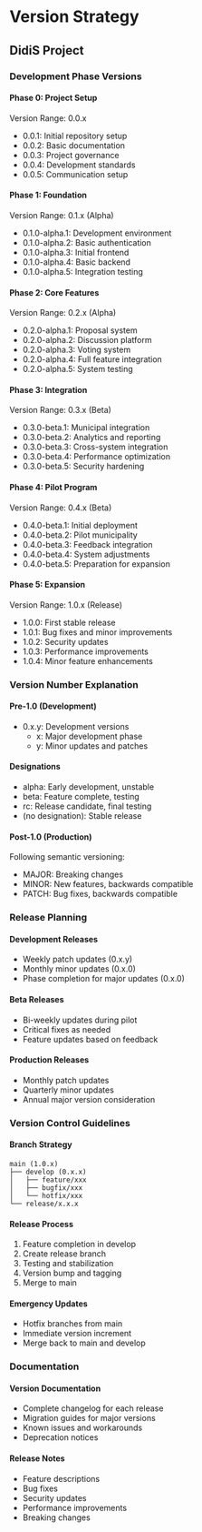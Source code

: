 # Version Strategy
## DidiS Project

### Development Phase Versions

#### Phase 0: Project Setup
Version Range: 0.0.x
- 0.0.1: Initial repository setup
- 0.0.2: Basic documentation
- 0.0.3: Project governance
- 0.0.4: Development standards
- 0.0.5: Communication setup

#### Phase 1: Foundation
Version Range: 0.1.x (Alpha)
- 0.1.0-alpha.1: Development environment
- 0.1.0-alpha.2: Basic authentication
- 0.1.0-alpha.3: Initial frontend
- 0.1.0-alpha.4: Basic backend
- 0.1.0-alpha.5: Integration testing

#### Phase 2: Core Features
Version Range: 0.2.x (Alpha)
- 0.2.0-alpha.1: Proposal system
- 0.2.0-alpha.2: Discussion platform
- 0.2.0-alpha.3: Voting system
- 0.2.0-alpha.4: Full feature integration
- 0.2.0-alpha.5: System testing

#### Phase 3: Integration
Version Range: 0.3.x (Beta)
- 0.3.0-beta.1: Municipal integration
- 0.3.0-beta.2: Analytics and reporting
- 0.3.0-beta.3: Cross-system integration
- 0.3.0-beta.4: Performance optimization
- 0.3.0-beta.5: Security hardening

#### Phase 4: Pilot Program
Version Range: 0.4.x (Beta)
- 0.4.0-beta.1: Initial deployment
- 0.4.0-beta.2: Pilot municipality
- 0.4.0-beta.3: Feedback integration
- 0.4.0-beta.4: System adjustments
- 0.4.0-beta.5: Preparation for expansion

#### Phase 5: Expansion
Version Range: 1.0.x (Release)
- 1.0.0: First stable release
- 1.0.1: Bug fixes and minor improvements
- 1.0.2: Security updates
- 1.0.3: Performance improvements
- 1.0.4: Minor feature enhancements

### Version Number Explanation

#### Pre-1.0 (Development)
- 0.x.y: Development versions
  - x: Major development phase
  - y: Minor updates and patches

#### Designations
- alpha: Early development, unstable
- beta: Feature complete, testing
- rc: Release candidate, final testing
- (no designation): Stable release

#### Post-1.0 (Production)
Following semantic versioning:
- MAJOR: Breaking changes
- MINOR: New features, backwards compatible
- PATCH: Bug fixes, backwards compatible

### Release Planning

#### Development Releases
- Weekly patch updates (0.x.y)
- Monthly minor updates (0.x.0)
- Phase completion for major updates (0.x.0)

#### Beta Releases
- Bi-weekly updates during pilot
- Critical fixes as needed
- Feature updates based on feedback

#### Production Releases
- Monthly patch updates
- Quarterly minor updates
- Annual major version consideration

### Version Control Guidelines

#### Branch Strategy
```
main (1.0.x)
├── develop (0.x.x)
│   ├── feature/xxx
│   ├── bugfix/xxx
│   └── hotfix/xxx
└── release/x.x.x
```

#### Release Process
1. Feature completion in develop
2. Create release branch
3. Testing and stabilization
4. Version bump and tagging
5. Merge to main

#### Emergency Updates
- Hotfix branches from main
- Immediate version increment
- Merge back to main and develop

### Documentation

#### Version Documentation
- Complete changelog for each release
- Migration guides for major versions
- Known issues and workarounds
- Deprecation notices

#### Release Notes
- Feature descriptions
- Bug fixes
- Security updates
- Performance improvements
- Breaking changes

